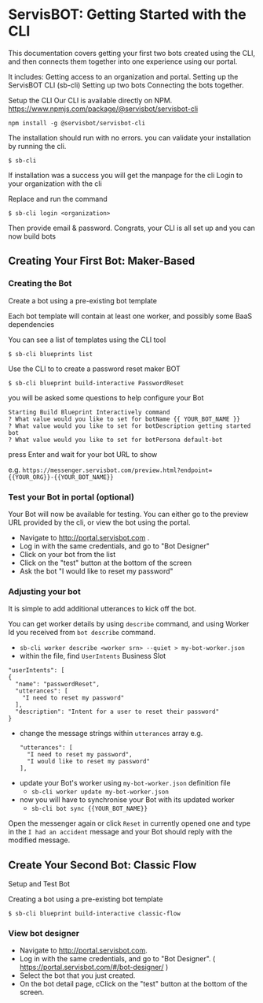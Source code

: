 # ServisBOT: Getting Started with the CLI
This documentation covers getting your first two bots created using the CLI, and then connects them together into one experience using our portal.

It includes:
Getting access to an organization and portal.
Setting up the ServisBOT CLI (sb-cli)
Setting up two bots
Connecting the bots together.


Setup the CLI
Our CLI is available directly on NPM. https://www.npmjs.com/package/@servisbot/servisbot-cli
```
npm install -g @servisbot/servisbot-cli
```

The installation should run with no errors.
you can validate your installation by running the cli.

```
$ sb-cli
```

If installation was a success you will get the manpage for the cli
Login to your organization with the cli

Replace <organization> and run the command

```
$ sb-cli login <organization>
```

Then provide email & password. Congrats, your CLI is all set up and you can now build bots

## Creating Your First Bot: Maker-Based

### Creating the Bot
Create a bot using a pre-existing bot template

Each bot template will contain at least one worker, and possibly some BaaS dependencies

You can see a list of templates using the CLI tool

```
$ sb-cli blueprints list
```

Use the CLI to to create a password reset maker BOT

```
$ sb-cli blueprint build-interactive PasswordReset
```
you will be asked some questions to help configure your Bot
```
Starting Build Blueprint Interactively command
? What value would you like to set for botName {{ YOUR_BOT_NAME }}
? What value would you like to set for botDescription getting started bot
? What value would you like to set for botPersona default-bot
```
press Enter and wait for your bot URL to show

e.g. `https://messenger.servisbot.com/preview.html?endpoint={{YOUR_ORG}}-{{YOUR_BOT_NAME}}`


### Test your Bot in portal (optional)
Your Bot will now be available for testing. You can either go to the preview URL provided by the cli, or view the bot using the portal.

* Navigate to http://portal.servisbot.com .
* Log in with the same credentials, and go to "Bot Designer"
* Click on your bot from the list
* Click on the "test" button at the bottom of the screen
* Ask the bot "I would like to reset my password"

### Adjusting your bot
It is simple to add additional utterances to kick off the bot.

You can get worker details by using `describe` command, and using Worker Id you received from `bot describe` command.
  - `sb-cli worker describe <worker srn> --quiet > my-bot-worker.json`
  - within the file, find `UserIntents` Business Slot
```
"userIntents": [
{
  "name": "passwordReset",
  "utterances": [
    "I need to reset my password"
  ],
  "description": "Intent for a user to reset their password"
}
```
- change the message strings within  `utterances` array e.g.
  ```
  "utterances": [
    "I need to reset my password",
    "I would like to reset my password"
  ],
  ```
- update your Bot's worker using `my-bot-worker.json` definition file
  - `sb-cli worker update my-bot-worker.json`
- now you will have to synchronise your Bot with its updated worker
  - `sb-cli bot sync {{YOUR_BOT_NAME}}`

Open the messenger again or click `Reset` in currently opened one and type in the `I had an accident` message and your Bot should reply with the modified message.


## Create Your Second Bot: Classic Flow
Setup and Test Bot

Creating a bot using a pre-existing bot template

```
$ sb-cli blueprint build-interactive classic-flow
```
### View bot designer
* Navigate to http://portal.servisbot.com.
* Log in with the same credentials, and go to "Bot Designer". ( https://portal.servisbot.com/#/bot-designer/ )
* Select the bot that you just created.
* On the bot detail page, cClick on the "test" button at the bottom of the screen.
